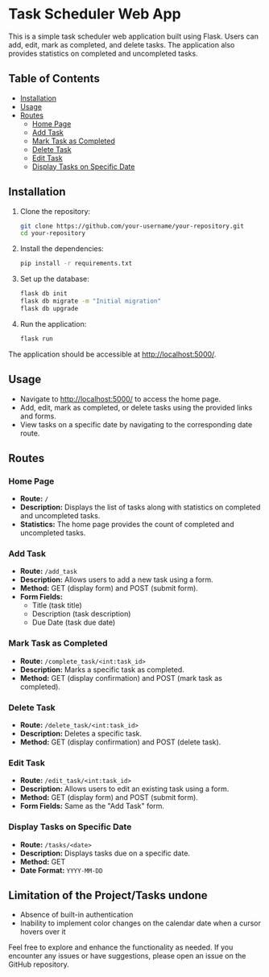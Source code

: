 # Task Scheduler Web App

This is a simple task scheduler web application built using Flask. Users can add, edit, mark as completed, and delete tasks. The application also provides statistics on completed and uncompleted tasks.

## Table of Contents

- [Installation](#installation)
- [Usage](#usage)
- [Routes](#routes)
  - [Home Page](#home-page)
  - [Add Task](#add-task)
  - [Mark Task as Completed](#mark-task-as-completed)
  - [Delete Task](#delete-task)
  - [Edit Task](#edit-task)
  - [Display Tasks on Specific Date](#display-tasks-on-specific-date)

## Installation

1. Clone the repository:

   ```bash
   git clone https://github.com/your-username/your-repository.git
   cd your-repository
   ```

2. Install the dependencies:

   ```bash
   pip install -r requirements.txt
   ```

3. Set up the database:

   ```bash
   flask db init
   flask db migrate -m "Initial migration"
   flask db upgrade
   ```

4. Run the application:

   ```bash
   flask run
   ```

The application should be accessible at [http://localhost:5000/](http://localhost:5000/).

## Usage

- Navigate to [http://localhost:5000/](http://localhost:5000/) to access the home page.
- Add, edit, mark as completed, or delete tasks using the provided links and forms.
- View tasks on a specific date by navigating to the corresponding date route.

## Routes

### Home Page

- **Route:** `/`
- **Description:** Displays the list of tasks along with statistics on completed and uncompleted tasks.
- **Statistics:** The home page provides the count of completed and uncompleted tasks.

### Add Task

- **Route:** `/add_task`
- **Description:** Allows users to add a new task using a form.
- **Method:** GET (display form) and POST (submit form).
- **Form Fields:**
  - Title (task title)
  - Description (task description)
  - Due Date (task due date)

### Mark Task as Completed

- **Route:** `/complete_task/<int:task_id>`
- **Description:** Marks a specific task as completed.
- **Method:** GET (display confirmation) and POST (mark task as completed).

### Delete Task

- **Route:** `/delete_task/<int:task_id>`
- **Description:** Deletes a specific task.
- **Method:** GET (display confirmation) and POST (delete task).

### Edit Task

- **Route:** `/edit_task/<int:task_id>`
- **Description:** Allows users to edit an existing task using a form.
- **Method:** GET (display form) and POST (submit form).
- **Form Fields:** Same as the "Add Task" form.

### Display Tasks on Specific Date

- **Route:** `/tasks/<date>`
- **Description:** Displays tasks due on a specific date.
- **Method:** GET
- **Date Format:** `YYYY-MM-DD`

## Limitation of the Project/Tasks undone

- Absence of built-in authentication
- Inability to implement color changes on the calendar date when a cursor hovers over it

Feel free to explore and enhance the functionality as needed. If you encounter any issues or have suggestions, please open an issue on the GitHub repository.
